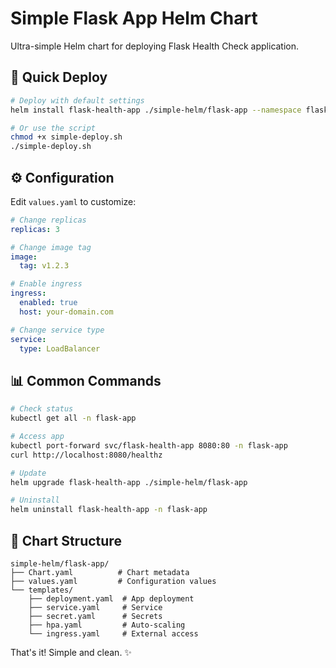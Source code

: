 # Simple Flask App Helm Chart

Ultra-simple Helm chart for deploying Flask Health Check application.

## 🚀 Quick Deploy

```bash
# Deploy with default settings
helm install flask-health-app ./simple-helm/flask-app --namespace flask-app --create-namespace

# Or use the script
chmod +x simple-deploy.sh
./simple-deploy.sh
```

## ⚙️ Configuration

Edit `values.yaml` to customize:

```yaml
# Change replicas
replicas: 3

# Change image tag
image:
  tag: v1.2.3

# Enable ingress
ingress:
  enabled: true
  host: your-domain.com

# Change service type
service:
  type: LoadBalancer
```

## 📊 Common Commands

```bash
# Check status
kubectl get all -n flask-app

# Access app
kubectl port-forward svc/flask-health-app 8080:80 -n flask-app
curl http://localhost:8080/healthz

# Update
helm upgrade flask-health-app ./simple-helm/flask-app

# Uninstall
helm uninstall flask-health-app -n flask-app
```

## 📁 Chart Structure

```
simple-helm/flask-app/
├── Chart.yaml          # Chart metadata
├── values.yaml         # Configuration values
└── templates/
    ├── deployment.yaml  # App deployment
    ├── service.yaml     # Service
    ├── secret.yaml      # Secrets
    ├── hpa.yaml         # Auto-scaling
    └── ingress.yaml     # External access
```

That's it! Simple and clean. ✨
